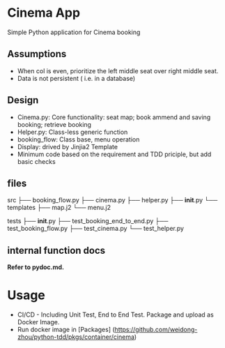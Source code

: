 # Cinema App
Simple Python application for Cinema booking

## Assumptions

 - When col is even, prioritize the left middle seat over right middle seat. 
 - Data is not persistent ( i.e. in a database) 

## Design

* Cinema.py: Core functionality: seat map; book ammend and saving booking; retrieve booking 
* Helper.py: Class-less generic function
* booking_flow: Class base, menu operation 
* Display: drived by Jinjia2 Template
* Minimum code based on the requirement and TDD priciple, but add basic checks

## files

src
├── booking_flow.py
├── cinema.py
├── helper.py
├── __init__.py
└── templates
    ├── map.j2
    └── menu.j2

tests
├── __init__.py
├── test_booking_end_to_end.py
├── test_booking_flow.py
├── test_cinema.py
└── test_helper.py


## internal function docs

**Refer to pydoc.md.**

# Usage

* CI/CD - Including Unit Test, End to End Test. Package and upload as Docker Image. 
* Run docker image in [Packages] (https://github.com/weidong-zhou/python-tdd/pkgs/container/cinema) 